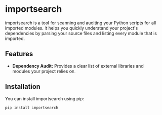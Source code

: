 # importsearch

importsearch is a tool for scanning and auditing your Python scripts for all imported modules. It helps you quickly understand your project's dependencies by parsing your source files and listing every module that is imported.

## Features

- **Dependency Audit:** Provides a clear list of external libraries and modules your project relies on.


## Installation

You can install importsearch using pip:

```bash
pip install importsearch
